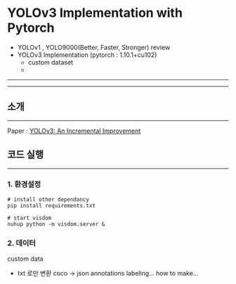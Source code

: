 # YOLOv3 Implementation with Pytorch

- YOLOv1 , YOLO9000(Better, Faster, Stronger) review
- YOLOv3 Implementation (pytorch : 1.10.1+cu102)
    - custom dataset 
    - 
---
---

## 소개
---
Paper : [YOLOv3: An Incremental Improvement](https://arxiv.org/pdf/1804.02767.pdf)


## 코드 실행
---
### 1. 환경설정

```shell
# install other dependancy
pip install requirements.txt

# start visdom
nuhup python -m visdom.server &
```

### 2. 데이터
custom data
- txt 로만 변환
coco -> json 
annotations labeling...
how to make...
